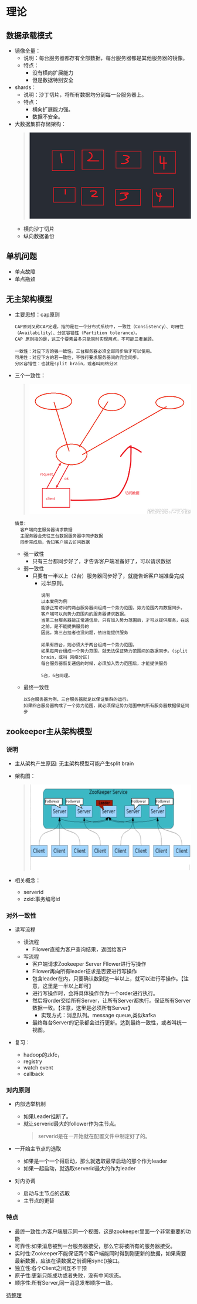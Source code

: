 # 理论

##  数据承载模式

- 镜像全量：
  - 说明：每台服务器都存有全部数据，每台服务器都是其他服务器的镜像。
  - 特点：
    - 没有横向扩展能力
    - 但是数据特别安全
- shards：
  - 说明：沙丁切片，将所有数据均分到每一台服务器上。
  - 特点：
    - 横向扩展能力强。
    - 数据不安全。
- 大数据集群存储架构：
  > ![zookeeper-1](./image/zookeeper-1.png) 
  - 横向沙丁切片
  - 纵向数据备份


##  单机问题

- 单点故障
- 单点瓶颈

## 无主架构模型

- 主要思想：cap原则
  ```
  CAP原则又称CAP定理，指的是在一个分布式系统中，一致性（Consistency）、可用性（Availability）、分区容错性（Partition tolerance）。
  CAP 原则指的是，这三个要素最多只能同时实现两点，不可能三者兼顾。

  一致性：对应下方的强一致性。三台服务器必须全部同步后才可以使用。
  可用性：对应下方的若一致性，不强行要求服务器间的完全同步。
  分区容错性：也就是split brain，或者叫网络分区
  ```

- 三个一致性：
  > ![zookeeper-2](./image/zookeeper-2.png)
  ```
  情景:
    客户端向主服务器请求数据
    主服务器会先往三台数据服务器中同步数据
    同步完成后，告知客户端去访问数据
  ```
  - 强一致性
    - 只有三台都同步好了，才告诉客户端准备好了，可以请求数据
  - 弱一致性
    - 只要有一半以上（2台）服务器同步好了，就能告诉客户端准备完成
      - 过半原则。
        ```
        说明
        以本案例为例
        能够正常访问的两台服务器间组成一个势力范围，势力范围内内数据同步。
        客户端可以向势力范围内的服务器请求数据。
        当第三台服务器能正常通信后，只有加入势力范围后，才可以提供服务，在这之前，是不能提供服务的
        因此，第三台挂者也没问题，依旧能提供服务

        如果有四台，则必须大于两台组成一个势力范围。
        如果每两台组成一个势力范围，就无法保证势力范围间的数据同步。(split brain，或叫 网络分区)
        每台服务器恢复通信的时候，必须加入势力范围后，才能提供服务

        5台，6台同理。
        ```
  - 最终一致性
    ```
    以5台服务器为例，三台服务器就足以保证集群的运行。
    如果四台服务器构成了一个势力范围，就必须保证势力范围中的所有服务器数据保证同步
    ```

## zookeeper主从架构模型

### 说明

- 主从架构产生原因: 无主架构模型可能产生split brain

- 架构图：
  > ![zookeeper-3](./image/zookeeper-3.png)

- 相关概念：
  - serverid
  - zxid:事务编号id

### 对外一致性

- 读写流程
  - 读流程
    - Fllower直接为客户查询结果，返回给客户
  - 写流程
    - 客户端请求Zookeeper Server Fllower进行写操作
    - Fllower再向所有leader征求是否要进行写操作
    - 包含leader在内，只要确认数到达一半以上，就可以进行写操作。【注意，这里是一半以上即可】
    - 进行写操作时，会将具体操作作为一个order进行执行。
    - 然后将order交给所有Server，让所有Server都执行。保证所有Server数据一致。【注意，这里是必须所有Server】
      - 实现方式：消息队列。message queue,类似kafka
    - 最终每台Server的记录都会进行更新。达到最终一致性，或者叫统一视图。

- 复习：
  - hadoop的zkfc，
  - registry
  - watch event
  - callback

### 对内原则

- 内部选举机制
  - 如果Leader挂断了。
  - 就让serverid最大的follower作为主节点。
    > serverid是在一开始就在配置文件中制定好了的。

- 一开始主节点的选取
  - 如果是一个一个得启动，那么就选取最早启动的那个作为leader
  - 如果一起启动，就选取serverid最大的作为leader

- 对内协调
  - 启动与主节点的选取
  - 主节点的更替

### 特点

- 最终一致性:为客户端展示同一个视图，这是zookeeper里面一个非常重要的功能
- 可靠性:如果消息被到一台服务器接受，那么它将被所有的服务器接受。
- 实时性:Zookeeper不能保证两个客户端能同时得到刚更新的数据，如果需要最新数据，应该在读数据之前调用sync()接口。
- 独立性:各个Client之间互不干预
- 原子性:更新只能成功或者失败，没有中间状态。
- 顺序性:所有Server,同一消息发布顺序一致。


[待整理](https://piaosanlang.gitbooks.io/faq/content/zookeeperde-gong-neng-yi-ji-gong-zuo-yuan-li.html)
